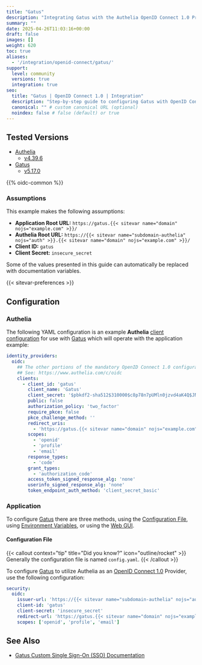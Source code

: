 ```yaml
---
title: "Gatus"
description: "Integrating Gatus with the Authelia OpenID Connect 1.0 Provider."
summary: ""
date: 2025-04-26T11:03:16+00:00
draft: false
images: []
weight: 620
toc: true
aliases:
  - '/integration/openid-connect/gatus/'
support:
  level: community
  versions: true
  integration: true
seo:
  title: "Gatus | OpenID Connect 1.0 | Integration"
  description: "Step-by-step guide to configuring Gatus with OpenID Connect 1.0 for secure SSO. Enhance your login flow using Authelia’s modern identity management."
  canonical: "" # custom canonical URL (optional)
  noindex: false # false (default) or true
---
```


## Tested Versions

- [Authelia]
  - [v4.39.6](https://github.com/authelia/authelia/releases/tag/v4.39.6)
- [Gatus]
  - [v5.17.0](https://github.com/TwiN/gatus/releases/tag/v5.17.0)

{{% oidc-common %}}

### Assumptions

This example makes the following assumptions:

- __Application Root URL:__ `https://gatus.{{< sitevar name="domain" nojs="example.com" >}}/`
- __Authelia Root URL:__ `https://{{< sitevar name="subdomain-authelia" nojs="auth" >}}.{{< sitevar name="domain" nojs="example.com" >}}/`
- __Client ID:__ `gatus`
- __Client Secret:__ `insecure_secret`

Some of the values presented in this guide can automatically be replaced with documentation variables.

{{< sitevar-preferences >}}

## Configuration

### Authelia

The following YAML configuration is an example __Authelia__ [client configuration] for use with [Gatus] which
will operate with the application example:

```yaml {title="configuration.yml"}
identity_providers:
  oidc:
    ## The other portions of the mandatory OpenID Connect 1.0 configuration go here.
    ## See: https://www.authelia.com/c/oidc
    clients:
      - client_id: 'gatus'
        client_name: 'Gatus'
        client_secret: '$pbkdf2-sha512$310000$c8p78n7pUMln0jzvd4aK4Q$JNRBzwAo0ek5qKn50cFzzvE9RXV88h1wJn5KGiHrD0YKtZaR/nCb2CJPOsKaPK0hjf.9yHxzQGZziziccp6Yng'  # The digest of 'insecure_secret'.
        public: false
        authorization_policy: 'two_factor'
        require_pkce: false
        pkce_challenge_method: ''
        redirect_uris:
          - 'https://gatus.{{< sitevar name="domain" nojs="example.com" >}}/authorization-code/callback'
        scopes:
          - 'openid'
          - 'profile'
          - 'email'
        response_types:
          - 'code'
        grant_types:
          - 'authorization_code'
        access_token_signed_response_alg: 'none'
        userinfo_signed_response_alg: 'none'
        token_endpoint_auth_method: 'client_secret_basic'
```

### Application

To configure [Gatus] there are three methods, using the [Configuration File](#configuration-file), using
[Environment Variables](#environment-variables), or using the [Web GUI](#web-gui).

#### Configuration File

{{< callout context="tip" title="Did you know?" icon="outline/rocket" >}}
Generally the configuration file is named `config.yaml`.
{{< /callout >}}

To configure [Gatus] to utilize Authelia as an [OpenID Connect 1.0] Provider, use the following configuration:

```yaml {title="config.yaml"}
security:
  oidc:
    issuer-url: 'https://{{< sitevar name="subdomain-authelia" nojs="auth" >}}.{{< sitevar name="domain" nojs="example.com" >}}'
    client-id: 'gatus'
    client-secret: 'insecure_secret'
    redirect-url: 'https://gatus.{{< sitevar name="domain" nojs="example.com" >}}/authorization-code/callback'
    scopes: ['openid', 'profile', 'email']
```

## See Also

- [Gatus Custom Single Sign-On (SSO) Documentation](https://gatus.io/docs/private-status-page)

[Authelia]: https://www.authelia.com
[Gatus]: https://gatus.io/
[OpenID Connect 1.0]: ../../introduction.md
[client configuration]: ../../../../configuration/identity-providers/openid-connect/clients.md
